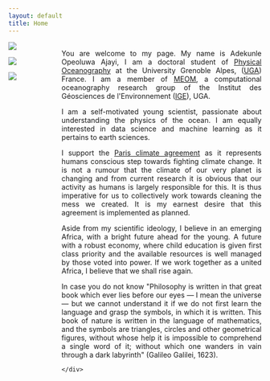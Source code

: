 ```yaml
---
layout: default
title: Home
---
```

<style type="text/css">
#wrap {
width:750px;
margin:0 auto;
}
#left_col {
float:left;
width:auto;height:auto;max-width: 20.0% ;
}
#right_col {
float:right;
width:auto;height:auto;max-width: 79.0% ;
}
</style>

<div style="display: flex;">

<div id="wrap">
    <div id="left_col">
    <img src="{{site.baseurl}}/img/AJ.jpeg" align="middle" style="width:auto;height:auto;max-width: 100.0% ;"> <br>
    <p></p>
    <img src="{{site.baseurl}}/img/Africa_1.jpeg" align="middle" style="width:auto;height:auto;max-width: 100.0% ;"> <br>
    <p></p>
    <a href="https://en.wikipedia.org/wiki/Climate_change" target="_blank"><img src="{{site.baseurl}}/img/climate_change.jpg" align="middle" style="width:auto;height:auto;max-width: 100.0% ;"> </a><br>
    </div>

<div id="right_col">
<p style='text-align: justify;'>
You are welcome to my page. My name is Adekunle Opeoluwa Ajayi, I am a doctoral student of <a href="https://en.wikipedia.org/wiki/Physical_oceanography" target="_blank">Physical Oceanography</a> at the University Grenoble Alpes, (<a href="http://www.univ-grenoble-alpes.fr/" target="_blank">UGA</a>) France. I am a member of <a href="http://meom-group.github.io/" target="_blank">MEOM</a>, a computational oceanography research group of the Institut des Géosciences de l'Environnement (<a href="http://www.ige-grenoble.fr/" target="_blank">IGE</a>), UGA.</p>

<p style='text-align: justify;'>
I am a self-motivated young scientist, passionate about understanding the physics of the ocean. I am equally interested in data science and machine learning as it pertains to earth sciences.</p>

<p style='text-align: justify;'>
I support the <a href="https://en.wikipedia.org/wiki/Paris_Agreement" target="_blank"> Paris climate agreement</a> as it represents humans conscious step towards fighting climate change. It is not a rumour that the climate of our very planet is changing and from current research it is obvious that our activity as humans is largely responsible for this. It is thus imperative for us to collectively work towards cleaning the mess we created. It is my earnest desire that this agreement is implemented as planned.</p>

<p style='text-align: justify;'>
Aside from my scientific ideology, I believe in an emerging Africa, with a bright future ahead for the young. A future with a robust economy, where child education is given first class priority and the available resources is well managed by those voted into power. If we work together as a united Africa, I believe that we shall rise again.</p>

<p style='text-align: justify;'>
In case you do not know "Philosophy is written in that great book which ever lies before our eyes — I mean the universe — but we cannot understand it if we do not first learn the language and grasp the symbols, in which it is written. This book of nature is written in the language of mathematics, and the symbols are triangles, circles and other geometrical figures, without whose help it is impossible to comprehend a single word of it; without which one wanders in vain through a dark labyrinth" (Galileo Galilei, 1623).
</p>

    
    </div>
 </div>
</div>



<!---

 -->






